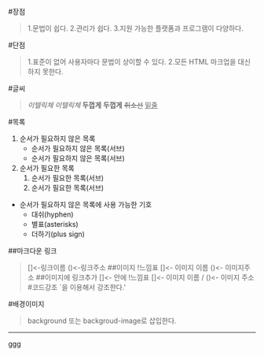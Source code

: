 #장점
>1.문법이 쉽다.
>2.관리가 쉽다.
>3.지원 가능한 플랫폼과 프로그램이 다양하다.

#단점
>1.표준이 없어 사용자마다 문법이 상이할 수 있다.
>2.모든 HTML 마크업을 대신하지 못한다.

#글씨
> *이텔릭체* _이텔릭체_
**두껍게** __두껍게__
~~취소선~~
<u>밑줄</u>

#목록
1. 순서가 필요하지 않은 목록
    - 순서가 필요하지 않은 목록(서브)
    - 순서가 필요하지 않은 목록(서브)
1. 순서가 필요한 목록
    1. 순서가 필요한 목록(서브)
    1. 순서가 필요한 목록(서브)

- 순서가 필요하지 않은 목록에 사용 가능한 기호
    - 대쉬(hyphen)
    * 별표(asterisks)
    + 더하기(plus sign)

##마크다운 링크
>[]<-링크이름 ()<-링크주소
##이미지
>!느낌표 []<- 이미지 이름 ()<- 이미지주소
##이미지에 링크추가
>[]<- 안에 !느낌표 []<- 이미지 이름 / ()<- 이미지 주소
#코드강조
>`을 이용해서 강조한다.'

#배경이미지
>background 또는 backgroud-image로 삽입한다.

---
ggg
